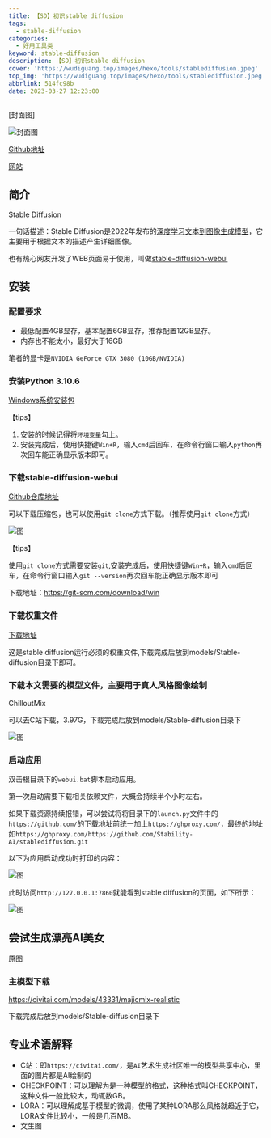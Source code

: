 ```yaml
---
title: 【SD】初识stable diffusion
tags:
  - stable-diffusion
categories:
  - 好用工具类
keyword: stable-diffusion
description: 【SD】初识stable diffusion
cover: 'https://wudiguang.top/images/hexo/tools/stablediffusion.jpeg'
top_img: 'https://wudiguang.top/images/hexo/tools/stablediffusion.jpeg'
abbrlink: 514fc98b
date: 2023-03-27 12:23:00
---
```


[封面图]

![封面图](https://wudiguang.top/images/hexo/tools/stablediffusion.jpeg)

[Github地址](https://github.com/CompVis/stable-diffusion)

[网站](https://stablediffusionweb.com/)

## 简介

Stable Diffusion

一句话描述：Stable Diffusion是2022年发布的[深度学习文本到图像生成模型](https://zh.wikipedia.org/wiki/%E6%B7%B1%E5%BA%A6%E5%AD%A6%E4%B9%A0)，它主要用于根据文本的描述产生详细图像。

也有热心网友开发了WEB页面易于使用，叫做[stable-diffusion-webui](https://github.com/AUTOMATIC1111/stable-diffusion-webui)

## 安装

### 配置要求

* 最低配置4GB显存，基本配置6GB显存，推荐配置12GB显存。
* 内存也不能太小，最好大于16GB

笔者的显卡是`NVIDIA GeForce GTX 3080 (10GB/NVIDIA)`

### 安装Python 3.10.6

[Windows系统安装包](https://www.python.org/ftp/python/3.10.6/python-3.10.6-amd64.exe)

【tips】

1. 安装的时候记得将`环境变量`勾上。
2. 安装完成后，使用快捷键`Win+R`，输入`cmd`后回车，在命令行窗口输入`python`再次回车能正确显示版本即可。

### 下载stable-diffusion-webui

[Github仓库地址](https://github.com/AUTOMATIC1111/stable-diffusion-webui)

可以下载压缩包，也可以使用`git clone`方式下载。（推荐使用`git clone`方式）

![图](..https://wudiguang.top/images/hexo/post/../../..https://wudiguang.top/images/hexo/post/sd002.png)

【tips】

使用`git clone`方式需要安装`git`,安装完成后，使用快捷键`Win+R`，输入`cmd`后回车，在命令行窗口输入`git --version`再次回车能正确显示版本即可

下载地址：https://git-scm.com/download/win

### 下载权重文件

[下载地址](https://huggingface.co/runwayml/stable-diffusion-v1-5/resolve/main/v1-5-pruned.ckpt)

这是stable diffusion运行必须的权重文件,下载完成后放到models/Stable-diffusion目录下即可。

### 下载本文需要的模型文件，主要用于真人风格图像绘制

ChilloutMix

可以去C站下载，3.97G，下载完成后放到models/Stable-diffusion目录下

![图](..https://wudiguang.top/images/hexo/post/../../..https://wudiguang.top/images/hexo/post/sd001.png)

### 启动应用

双击根目录下的`webui.bat`脚本启动应用。

第一次启动需要下载相关依赖文件，大概会持续半个小时左右。

如果下载资源持续报错，可以尝试将将目录下的`launch.py`文件中的`https://github.com/`的下载地址前统一加上`https://ghproxy.com/`，最终的地址如`https://ghproxy.com/https://github.com/Stability-AI/stablediffusion.git`

以下为应用启动成功时打印的内容：

![图](..https://wudiguang.top/images/hexo/post/../../..https://wudiguang.top/images/hexo/post/sd003.png)

此时访问`http://127.0.0.1:7860`就能看到stable diffusion的页面，如下所示：

![图](..https://wudiguang.top/images/hexo/post/../../..https://wudiguang.top/images/hexo/post/sd004.png)

## 尝试生成漂亮AI美女

[原图](https://civitai.com/images/163560?modelVersionId=11745&prioritizedUserIds=-1&period=AllTime&sort=Most+Reactions&limit=20)

### 主模型下载

https://civitai.com/models/43331/majicmix-realistic

下载完成后放到models/Stable-diffusion目录下

### 


## 专业术语解释

* C站：即`https://civitai.com/`，是`AI`艺术生成社区唯一的模型共享中心，里面的图片都是AI绘制的
* CHECKPOINT：可以理解为是一种模型的格式，这种格式叫CHECKPOINT，这种文件一般比较大，动辄数GB。
* LORA：可以理解成基于模型的微调，使用了某种LORA那么风格就趋近于它，LORA文件比较小，一般是几百MB。
* 文生图